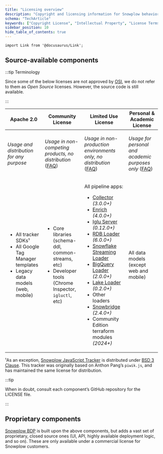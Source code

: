 ```yaml
---
title: "Licensing overview"
description: "Copyright and licensing information for Snowplow behavioral data platform software and documentation."
schema: "TechArticle"
keywords: ["Copyright License", "Intellectual Property", "License Terms", "Copyright FAQ", "Legal Terms", "License Information"]
sidebar_position: 10
hide_table_of_contents: true
---
```


```mdx-code-block
import Link from '@docusaurus/Link';
```

## Source-available components

:::tip Terminology

Since some of the below licenses are not approved by [OSI](https://opensource.org/licenses/), we do not refer to them as _Open Source_ licenses. However, the source code is still available.

:::

<table>
<thead>

<tr>
<th><Link to="http://www.apache.org/licenses/LICENSE-2.0">Apache 2.0</Link></th>
<th><Link to="/community-license-1.0/">Community License</Link></th>
<th><Link to="/limited-use-license-1.1/">Limited Use License</Link></th>
<th><Link to="/personal-and-academic-license-1.0/">Personal & Academic License</Link></th>
</tr>

</thead>
<tbody>

<tr style={{verticalAlign: "top"}}>
<td>

_Usage and distribution for any purpose_

</td>
<td>

_Usage in non-competing products, no distribution_ ([FAQ](/docs/resources/community-license-faq/index.md))

</td>
<td>

_Usage in non-production environments only, no distribution_  ([FAQ](/docs/resources/limited-use-license-faq/index.md))

</td>
<td>

_Usage for personal and academic purposes only_ ([FAQ](/docs/resources/personal-and-academic-license-faq/index.md))

</td>
</tr>

<tr style={{verticalAlign: "top"}}>
<td>

* All tracker SDKs¹
* All Google Tag Manager templates
* Legacy data models (web, mobile)

</td>
<td>

* Core libraries (schema-ddl, common-streams, etc)
* Developer tools (Chrome Inspector, `igluctl`, etc)

</td>
<td>

All pipeline apps:
* [Collector](/docs/api-reference/stream-collector/index.md) _(3.0.0+)_
* [Enrich](/docs/api-reference/enrichment-components/index.md) _(4.0.0+)_
* [Iglu Server](/docs/api-reference/iglu/iglu-repositories/iglu-server/index.md) _(0.12.0+)_
* [RDB Loader](/docs/api-reference/loaders-storage-targets/snowplow-rdb-loader/index.md) _(6.0.0+)_
* [Snowflake Streaming Loader](/docs/api-reference/loaders-storage-targets/snowflake-streaming-loader/index.md)
* [BigQuery Loader](/docs/api-reference/loaders-storage-targets/bigquery-loader/index.md) _(2.0.0+)_
* [Lake Loader](/docs/api-reference/loaders-storage-targets/lake-loader/index.md) _(0.2.0+)_
* Other loaders
* [Snowbridge](/docs/destinations/forwarding-events/snowbridge/index.md) _(2.4.0+)_
* Community Edition terraform modules _(2024+)_

</td>
<td>

All data models (except web and mobile)

</td>
</tr>

</tbody>
</table>

¹As an exception, [Snowplow JavaScript Tracker](https://github.com/snowplow/snowplow-javascript-tracker) is distributed under [BSD 3 Clause](https://opensource.org/licenses/BSD-3-Clause). This tracker was originally based on Anthon Pang’s `piwik.js`, and has maintained the same license for distribution.

:::tip

When in doubt, consult each component’s GitHub repository for the LICENSE file.

:::

## Proprietary components

[Snowplow BDP](https://snowplow.io/snowplow-bdp/) is built upon the above components, but adds a vast set of proprietary, closed source ones (UI, API, highly available deployment logic, and so on). These are only available under a commercial license for Snowplow customers.
